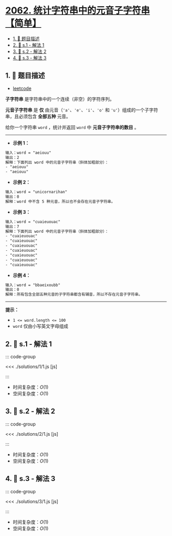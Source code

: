 # [2062. 统计字符串中的元音子字符串【简单】](https://github.com/tnotesjs/TNotes.leetcode/tree/main/notes/2062.%20%E7%BB%9F%E8%AE%A1%E5%AD%97%E7%AC%A6%E4%B8%B2%E4%B8%AD%E7%9A%84%E5%85%83%E9%9F%B3%E5%AD%90%E5%AD%97%E7%AC%A6%E4%B8%B2%E3%80%90%E7%AE%80%E5%8D%95%E3%80%91)

<!-- region:toc -->

- [1. 📝 题目描述](#1--题目描述)
- [2. 🎯 s.1 - 解法 1](#2--s1---解法-1)
- [3. 🎯 s.2 - 解法 2](#3--s2---解法-2)
- [4. 🎯 s.3 - 解法 3](#4--s3---解法-3)

<!-- endregion:toc -->

## 1. 📝 题目描述

- [leetcode](https://leetcode.cn/problems/count-vowel-substrings-of-a-string/)

**子字符串** 是字符串中的一个连续（非空）的字符序列。

**元音子字符串** 是 **仅** 由元音（`'a'`、`'e'`、`'i'`、`'o'` 和 `'u'`）组成的一个子字符串，且必须包含 **全部五种** 元音。

给你一个字符串 `word` ，统计并返回 `word` 中 **元音子字符串的数目** 。

---

- **示例 1：**

```txt
输入：word = "aeiouu"
输出：2
解释：下面列出 word 中的元音子字符串（斜体加粗部分）：
- "aeiouu"
- "aeiouu"
```

- **示例 2：**

```txt
输入：word = "unicornarihan"
输出：0
解释：word 中不含 5 种元音，所以也不会存在元音子字符串。
```

- **示例 3：**

```txt
输入：word = "cuaieuouac"
输出：7
解释：下面列出 word 中的元音子字符串（斜体加粗部分）：
- "cuaieuouac"
- "cuaieuouac"
- "cuaieuouac"
- "cuaieuouac"
- "cuaieuouac"
- "cuaieuouac"
- "cuaieuouac"
```

- **示例 4：**

```txt
输入：word = "bbaeixoubb"
输出：0
解释：所有包含全部五种元音的子字符串都含有辅音，所以不存在元音子字符串。
```

---

**提示：**

- `1 <= word.length <= 100`
- `word` 仅由小写英文字母组成

## 2. 🎯 s.1 - 解法 1

::: code-group

<<< ./solutions/1/1.js [js]

:::

- 时间复杂度：$O(1)$
- 空间复杂度：$O(1)$

## 3. 🎯 s.2 - 解法 2

::: code-group

<<< ./solutions/2/1.js [js]

:::

- 时间复杂度：$O(1)$
- 空间复杂度：$O(1)$

## 4. 🎯 s.3 - 解法 3

::: code-group

<<< ./solutions/3/1.js [js]

:::

- 时间复杂度：$O(1)$
- 空间复杂度：$O(1)$
